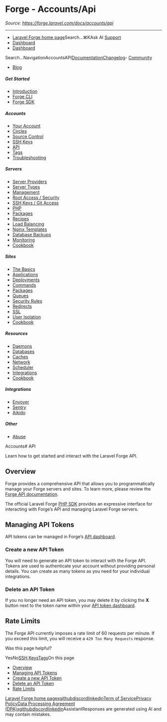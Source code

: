 # Forge - Accounts/Api

*Source: https://forge.laravel.com/docs/accounts/api*

---

- [Laravel Forge home page](https://forge.laravel.com)Search...⌘KAsk AI
[Support](/cdn-cgi/l/email-protection#10767f627775507c71627166757c3e737f7d)
- [Dashboard](https://forge.laravel.com)
- [Dashboard](https://forge.laravel.com)

Search...NavigationAccountsAPI[Documentation](/docs/introduction)[Changelog](/docs/changelog/changelog)- [Community](https://discord.com/invite/laravel)
- [Blog](https://blog.laravel.com/forge)
##### Get Started

- [Introduction](/docs/introduction)
- [Forge CLI](/docs/cli)
- [Forge SDK](/docs/sdk)

##### Accounts

- [Your Account](/docs/accounts/your-account)
- [Circles](/docs/accounts/circles)
- [Source Control](/docs/accounts/source-control)
- [SSH Keys](/docs/accounts/ssh)
- [API](/docs/accounts/api)
- [Tags](/docs/accounts/tags)
- [Troubleshooting](/docs/accounts/cookbook)

##### Servers

- [Server Providers](/docs/servers/providers)
- [Server Types](/docs/servers/types)
- [Management](/docs/servers/management)
- [Root Access / Security](/docs/servers/provisioning-process)
- [SSH Keys / Git Access](/docs/servers/ssh)
- [PHP](/docs/servers/php)
- [Packages](/docs/servers/packages)
- [Recipes](/docs/servers/recipes)
- [Load Balancing](/docs/servers/load-balancing)
- [Nginx Templates](/docs/servers/nginx-templates)
- [Database Backups](/docs/servers/backups)
- [Monitoring](/docs/servers/monitoring)
- [Cookbook](/docs/servers/cookbook)

##### Sites

- [The Basics](/docs/sites/the-basics)
- [Applications](/docs/sites/applications)
- [Deployments](/docs/sites/deployments)
- [Commands](/docs/sites/commands)
- [Packages](/docs/sites/packages)
- [Queues](/docs/sites/queues)
- [Security Rules](/docs/sites/security-rules)
- [Redirects](/docs/sites/redirects)
- [SSL](/docs/sites/ssl)
- [User Isolation](/docs/sites/user-isolation)
- [Cookbook](/docs/sites/cookbook)

##### Resources

- [Daemons](/docs/resources/daemons)
- [Databases](/docs/resources/databases)
- [Caches](/docs/resources/caches)
- [Network](/docs/resources/network)
- [Scheduler](/docs/resources/scheduler)
- [Integrations](/docs/resources/integrations)
- [Cookbook](/docs/resources/cookbook)

##### Integrations

- [Envoyer](/docs/integrations/envoyer)
- [Sentry](/docs/integrations/sentry)
- [Aikido](/docs/integrations/aikido)

##### Other

- [Abuse](/docs/abuse)

Accounts# API

Learn how to get started and interact with the Laravel Forge API.

## [​](#overview)Overview

Forge provides a comprehensive API that allows you to programmatically manage your Forge servers and sites. To learn more, please review the [Forge API documentation](https://forge.laravel.com/api-documentation).

The official Laravel Forge [PHP SDK](/docs/sdk) provides an expressive interface for interacting with Forge’s API and managing Laravel Forge servers.

## [​](#managing-api-tokens)Managing API Tokens

API tokens can be managed in Forge’s [API dashboard](https://forge.laravel.com/user-profile/api).

### [​](#create-a-new-api-token)Create a new API Token

You will need to generate an API token to interact with the Forge API. Tokens are used to authenticate your account without providing personal details. You can create as many tokens as you need for your individual integrations.

### [​](#delete-an-api-token)Delete an API Token

If you no longer need an API token, you may delete it by clicking the **X** button next to the token name within your [API token dashboard](https://forge.laravel.com/user-profile/api).

## [​](#rate-limits)Rate Limits

The Forge API currently imposes a rate limit of 60 requests per minute. If you exceed this limit, you will receive a `429 Too Many Requests` response.

Was this page helpful?

YesNo[SSH Keys](/docs/accounts/ssh)[Tags](/docs/accounts/tags)On this page
- [Overview](#overview)
- [Managing API Tokens](#managing-api-tokens)
- [Create a new API Token](#create-a-new-api-token)
- [Delete an API Token](#delete-an-api-token)
- [Rate Limits](#rate-limits)

[Laravel Forge home page](https://forge.laravel.com)[x](https://x.com/laravelphp)[github](https://github.com/laravel)[discord](https://discord.com/invite/laravel)[linkedin](https://linkedin.com/company/laravel)[Term of Service](https://forge.laravel.com/terms-of-service)[Privacy Policy](https://forge.laravel.com/privacy-policy)[Data Processing Agreement (DPA)](https://forge.laravel.com/data-processing-agreement)[x](https://x.com/laravelphp)[github](https://github.com/laravel)[discord](https://discord.com/invite/laravel)[linkedin](https://linkedin.com/company/laravel)AssistantResponses are generated using AI and may contain mistakes.